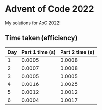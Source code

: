# Advent of Code 2022
My solutions for AoC 2022!

## Time taken (efficiency)
|Day|Part 1 time (s)|Part 2 time (s)| 
|--|--|--|
|1|0.0005|0.0008|
|2|0.0007|0.0008|
|3|0.0005|0.0005|
|4|0.0016|0.0025|
|5|0.0012|0.0012|
|6|0.0004|0.0017|
